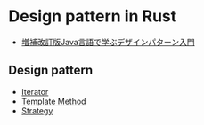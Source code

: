 # Design pattern in Rust

- [増補改訂版Java言語で学ぶデザインパターン入門](http://www.hyuki.com/dp/)

## Design pattern

- [Iterator](https://github.com/yukihir0/rust_design_pattern/tree/master/iterator)
- [Template Method](https://github.com/yukihir0/rust_design_pattern/tree/master/template_method)
- [Strategy](https://github.com/yukihir0/rust_design_pattern/tree/master/strategy)
